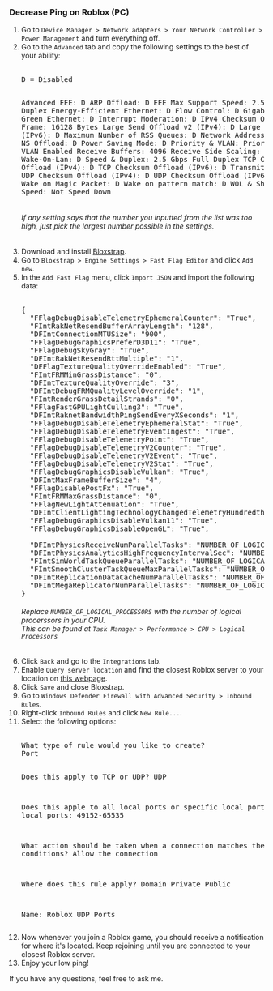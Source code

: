 <h3>Decrease Ping on Roblox (PC)</h3>

<ol>
<li>Go to <code>Device Manager > Network adapters > Your Network Controller > Power Management</code> and turn everything off.</li>
<li>Go to the <code>Advanced</code> tab and copy the following settings to the best of your ability:</li>
<br>
<pre>
D = Disabled

Advanced EEE: D
ARP Offload: D
EEE Max Support Speed: 2.5Gbps Full Duplex
Energy-Efficient Ethernet: D
Flow Control: D
Gigabit Lite: D
Green Ethernet: D
Interrupt Moderation: D
IPv4 Checksum Offload: D
Jumbo Frame: 16128 Bytes
Large Send Offload v2 (IPv4): D
Large Send Offload v2 (IPv6): D
Maximum Number of RSS Queues: D
Network Address: Not Present
NS Offload: D
Power Saving Mode: D
Priority & VLAN: Priority & VLAN Enabled
Receive Buffers: 4096
Receive Side Scaling: D
Shutdown Wake-On-Lan: D
Speed & Duplex: 2.5 Gbps Full Duplex
TCP Checksum Offload (IPv4): D
TCP Checksum Offload (IPv6): D
Transmit Buffers: 4096
UDP Checksum Offload (IPv4): D
UDP Checksum Offload (IPv6): D
VLAN ID: 0
Wake on Magic Packet: D
Wake on pattern match: D
WOL & Shutdown Link Speed: Not Speed Down
</pre>
<h6>If any setting says that the number you inputted from the list was too high, just pick the largest number possible in the settings.</h6>

<li>Download and install <a href="https://bloxstraplabs.com/">Bloxstrap</a>.</li>
<li>Go to <code>Bloxstrap > Engine Settings > Fast Flag Editor</code> and click <code>Add new</code>.</li>
<li>In the <code>Add Fast Flag</code> menu, click <code>Import JSON</code> and import the following data:</li>
<br>
<pre>
{
  "FFlagDebugDisableTelemetryEphemeralCounter": "True",
  "FIntRakNetResendBufferArrayLength": "128",
  "DFIntConnectionMTUSize": "900",
  "FFlagDebugGraphicsPreferD3D11": "True",
  "FFlagDebugSkyGray": "True",
  "DFIntRakNetResendRttMultiple": "1",
  "DFFlagTextureQualityOverrideEnabled": "True",
  "FIntFRMMinGrassDistance": "0",
  "DFIntTextureQualityOverride": "3",
  "DFIntDebugFRMQualityLevelOverride": "1",
  "FIntRenderGrassDetailStrands": "0",
  "FFlagFastGPULightCulling3": "True",
  "DFIntRaknetBandwidthPingSendEveryXSeconds": "1",
  "FFlagDebugDisableTelemetryEphemeralStat": "True",
  "FFlagDebugDisableTelemetryEventIngest": "True",
  "FFlagDebugDisableTelemetryPoint": "True",
  "FFlagDebugDisableTelemetryV2Counter": "True",
  "FFlagDebugDisableTelemetryV2Event": "True",
  "FFlagDebugDisableTelemetryV2Stat": "True",
  "FFlagDebugGraphicsDisableVulkan": "True",
  "DFIntMaxFrameBufferSize": "4",
  "FFlagDisablePostFx": "True",
  "FIntFRMMaxGrassDistance": "0",
  "FFlagNewLightAttenuation": "True",
  "DFIntClientLightingTechnologyChangedTelemetryHundredthsPercent": "0",
  "FFlagDebugGraphicsDisableVulkan11": "True",
  "FFlagDebugGraphicsDisableOpenGL": "True",<br>
  "DFIntPhysicsReceiveNumParallelTasks": "NUMBER_OF_LOGICAL_PROCESSORS",
  "DFIntPhysicsAnalyticsHighFrequencyIntervalSec": "NUMBER_OF_LOGICAL_PROCESSORS",
  "FIntSimWorldTaskQueueParallelTasks": "NUMBER_OF_LOGICAL_PROCESSORS",
  "FIntSmoothClusterTaskQueueMaxParallelTasks": "NUMBER_OF_LOGICAL_PROCESSORS",
  "DFIntReplicationDataCacheNumParallelTasks": "NUMBER_OF_LOGICAL_PROCESSORS",
  "DFIntMegaReplicatorNumParallelTasks": "NUMBER_OF_LOGICAL_PROCESSORS"
}
</pre>
<h6>Replace <code>NUMBER_OF_LOGICAL_PROCESSORS</code> with the number of logical procerssors in your CPU.<br>This can be found at <code>Task Manager > Performance > CPU > Logical Processors</code></h6>

<li>Click <code>Back</code> and go to the <code>Integrations</code> tab.</li>
<li>Enable <code>Query server location</code> and find the closest Roblox server to your location on <a href="https://devforum.roblox.com/t/roblox-server-region-a-list-of-roblox-ip-ranges-and-its-location-so-you-dont-need-to-use-outdatedbrokenexpensive-apis/3094401">this webpage</a>.</li>
<li>Click <code>Save</code> and close Bloxstrap.</li>
<li>Go to <code>Windows Defender Firewall with Advanced Security > Inbound Rules</code>.</li>
<li>Right-click <code>Inbound Rules</code> and click <code>New Rule...</code>.</li>
<li>Select the following options:</li>
<br>
<pre>
What type of rule would you like to create?
Port

Does this apply to TCP or UDP?
UDP

Does this apple to all local ports or specific local ports?
Specific local ports: 49152-65535

What action should be taken when a connection matches the specified conditions?
Allow the connection

Where does this rule apply?
Domain
Private
Public

Name:
Roblox UDP Ports
</pre>

<li>Now whenever you join a Roblox game, you should receive a notification for where it's located. Keep rejoining until you are connected to your closest Roblox server.</li>
<li>Enjoy your low ping!</li>
</ol>

<p>If you have any questions, feel free to ask me.</p>
